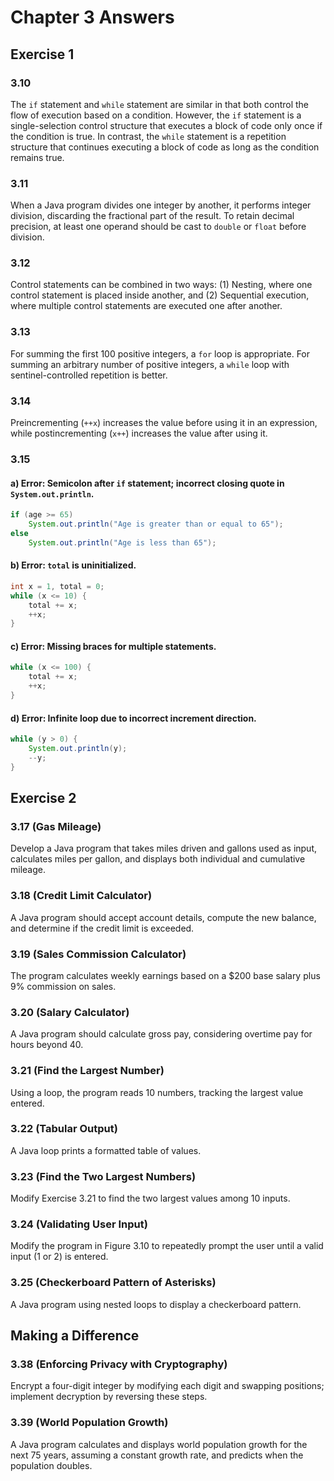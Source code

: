 # Chapter 3 Answers

## Exercise 1

### 3.10
The `if` statement and `while` statement are similar in that both control the flow of execution based on a condition. However, the `if` statement is a single-selection control structure that executes a block of code only once if the condition is true. In contrast, the `while` statement is a repetition structure that continues executing a block of code as long as the condition remains true.

### 3.11
When a Java program divides one integer by another, it performs integer division, discarding the fractional part of the result. To retain decimal precision, at least one operand should be cast to `double` or `float` before division.

### 3.12
Control statements can be combined in two ways: (1) Nesting, where one control statement is placed inside another, and (2) Sequential execution, where multiple control statements are executed one after another.

### 3.13
For summing the first 100 positive integers, a `for` loop is appropriate. For summing an arbitrary number of positive integers, a `while` loop with sentinel-controlled repetition is better.

### 3.14
Preincrementing (`++x`) increases the value before using it in an expression, while postincrementing (`x++`) increases the value after using it.

### 3.15
#### a) Error: Semicolon after `if` statement; incorrect closing quote in `System.out.println`.
```java
if (age >= 65)
    System.out.println("Age is greater than or equal to 65");
else
    System.out.println("Age is less than 65");
```

#### b) Error: `total` is uninitialized.
```java
int x = 1, total = 0;
while (x <= 10) {
    total += x;
    ++x;
}
```

#### c) Error: Missing braces for multiple statements.
```java
while (x <= 100) {
    total += x;
    ++x;
}
```

#### d) Error: Infinite loop due to incorrect increment direction.
```java
while (y > 0) {
    System.out.println(y);
    --y;
}
```

## Exercise 2

### 3.17 (Gas Mileage)
Develop a Java program that takes miles driven and gallons used as input, calculates miles per gallon, and displays both individual and cumulative mileage.

### 3.18 (Credit Limit Calculator)
A Java program should accept account details, compute the new balance, and determine if the credit limit is exceeded.

### 3.19 (Sales Commission Calculator)
The program calculates weekly earnings based on a $200 base salary plus 9% commission on sales.

### 3.20 (Salary Calculator)
A Java program should calculate gross pay, considering overtime pay for hours beyond 40.

### 3.21 (Find the Largest Number)
Using a loop, the program reads 10 numbers, tracking the largest value entered.

### 3.22 (Tabular Output)
A Java loop prints a formatted table of values.

### 3.23 (Find the Two Largest Numbers)
Modify Exercise 3.21 to find the two largest values among 10 inputs.

### 3.24 (Validating User Input)
Modify the program in Figure 3.10 to repeatedly prompt the user until a valid input (1 or 2) is entered.

### 3.25 (Checkerboard Pattern of Asterisks)
A Java program using nested loops to display a checkerboard pattern.

## Making a Difference

### 3.38 (Enforcing Privacy with Cryptography)
Encrypt a four-digit integer by modifying each digit and swapping positions; implement decryption by reversing these steps.

### 3.39 (World Population Growth)
A Java program calculates and displays world population growth for the next 75 years, assuming a constant growth rate, and predicts when the population doubles.
